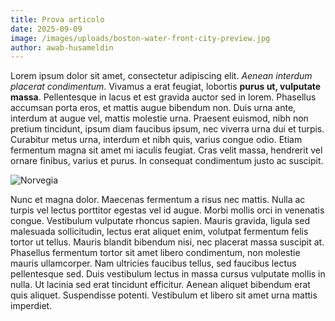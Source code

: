 ```yaml
---
title: Prova articolo
date: 2025-09-09
image: /images/uploads/boston-water-front-city-preview.jpg
author: awab-husameldin
---
```

Lorem ipsum dolor sit amet, consectetur adipiscing elit. *Aenean interdum placerat condimentum*. Vivamus a erat feugiat, lobortis **purus ut, vulputate massa**. Pellentesque in lacus et est gravida auctor sed in lorem. Phasellus accumsan porta eros, et mattis augue bibendum non. Duis urna ante, interdum at augue vel, mattis molestie urna. Praesent euismod, nibh non pretium tincidunt, ipsum diam faucibus ipsum, nec viverra urna dui et turpis. Curabitur metus urna, interdum et nibh quis, varius congue odio. Etiam fermentum magna sit amet mi iaculis feugiat. Cras velit massa, hendrerit vel ornare finibus, varius et purus. In consequat condimentum justo ac suscipit.

![Norvegia](/images/uploads/norvegia.png "Norvegia")

Nunc et magna dolor. Maecenas fermentum a risus nec mattis. Nulla ac turpis vel lectus porttitor egestas vel id augue. Morbi mollis orci in venenatis congue. Vestibulum vulputate rhoncus sapien. Mauris gravida, ligula sed malesuada sollicitudin, lectus erat aliquet enim, volutpat fermentum felis tortor ut tellus. Mauris blandit bibendum nisi, nec placerat massa suscipit at. Phasellus fermentum tortor sit amet libero condimentum, non molestie mauris ullamcorper. Nam ultricies faucibus tellus, sed faucibus lectus pellentesque sed. Duis vestibulum lectus in massa cursus vulputate mollis in nulla. Ut lacinia sed erat tincidunt efficitur. Aenean aliquet bibendum erat quis aliquet. Suspendisse potenti. Vestibulum et libero sit amet urna mattis imperdiet.
